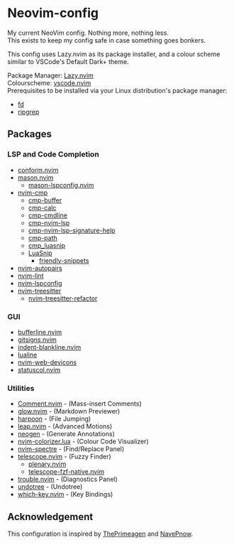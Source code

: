 # Neovim-config

My current NeoVim config. Nothing more, nothing less.  
This exists to keep my config safe in case something goes bonkers.  

This config uses Lazy.nvim as its package installer, and a colour scheme similar
to VSCode's Default Dark+ theme.  

Package Manager: [Lazy.nvim](https://github.com/folke/lazy.nvim)  
Colourscheme: [vscode.nvim](https://github.com/Mofiqul/vscode.nvim)  
Prerequisites to be installed via your Linux distribution's package manager:

* [fd](https://github.com/sharkdp/fd)
* [ripgrep](https://github.com/BurntSushi/ripgrep)

## Packages

### LSP and Code Completion

* [conform.nvim](https://github.com/stevearc/conform.nvim)
* [mason.nvim](https://github.com/williamboman/mason.nvim)
  * [mason-lspconfig.nvim](https://github.com/williamboman/mason-lspconfig.nvim)
* [nvim-cmp](https://github.com/hrsh7th/nvim-cmp)
  * [cmp-buffer](https://github.com/hrsh7th/cmp-buffer)
  * [cmp-calc](https://github.com/hrsh7th/cmp-calc)
  * [cmp-cmdline](https://github.com/hrsh7th/cmp-cmdline)
  * [cmp-nvim-lsp](https://github.com/hrsh7th/cmp-nvim-lsp)
  * [cmp-nvim-lsp-signature-help](https://github.com/hrsh7th/cmp-nvim-lsp-signature-help)
  * [cmp-path](https://github.com/hrsh7th/cmp-path)
  * [cmp_luasnip](https://github.com/saadparwaiz1/cmp_luasnip)
  * [LuaSnip](https://github.com/L3MON4D3/LuaSnip)
    * [friendly-snippets](https://github.com/rafamadriz/friendly-snippets)
* [nvim-autopairs](https://github.com/windwp/nvim-autopairs)
* [nvim-lint](https://github.com/mfussenegger/nvim-lint)
* [nvim-lspconfig](https://github.com/neovim/nvim-lspconfig)
* [nvim-treesitter](https://github.com/nvim-treesitter/nvim-treesitter)
  * [nvim-treesitter-refactor](https://github.com/nvim-treesitter/nvim-treesitter-refactor)

### GUI

* [bufferline.nvim](https://github.com/akinsho/bufferline.nvim)
* [gitsigns.nvim](https://github.com/lewis6991/gitsigns.nvim)
* [indent-blankline.nvim](https://github.com/lukas-reineke/indent-blankline.nvim)
* [lualine](https://github.com/nvim-lualine/lualine.nvim)
* [nvim-web-devicons](https://github.com/nvim-tree/nvim-web-devicons)
* [statuscol.nvim](https://github.com/luukvbaal/statuscol.nvim)

### Utilities

* [Comment.nvim](https://github.com/numToStr/Comment.nvim) - (Mass-insert Comments)
* [glow.nvim](https://github.com/ellisonleao/glow.nvim) - (Markdown Previewer)
* [harpoon](https://github.com/ThePrimeagen/harpoon) - (File Jumping)
* [leap.nvim](https://github.com/ggandor/leap.nvim) - (Advanced Motions)
* [neogen](https://github.com/danymat/neogen) - (Generate Annotations)
* [nvim-colorizer.lua](https://github.com/norcalli/nvim-colorizer.lua) - (Colour Code Visualizer)
* [nvim-spectre](https://github.com/nvim-pack/nvim-spectre) - (Find/Replace Panel)
* [telescope.nvim](https://github.com/nvim-telescope/telescope.nvim) - (Fuzzy Finder)
  * [plenary.nvim](https://github.com/nvim-lua/plenary.nvim)
  * [telescope-fzf-native.nvim](https://github.com/nvim-telescope/telescope-fzf-native.nvim)
* [trouble.nvim](https://github.com/folke/trouble.nvim) - (Diagnostics Panel)
* [undotree](https://github.com/mbbill/undotree) - (Undotree)
* [which-key.nvim](https://github.com/folkr/which-key.nvim) - (Key Bindings)

## Acknowledgement

This configuration is inspired by [ThePrimeagen](https://github.com/ThePrimeagen/.dotfiles/tree/master/vim-2022/.config/nvim)
and [NavePnow](https://github.com/NavePnow/dotfiles/tree/main/.config/nvim).
